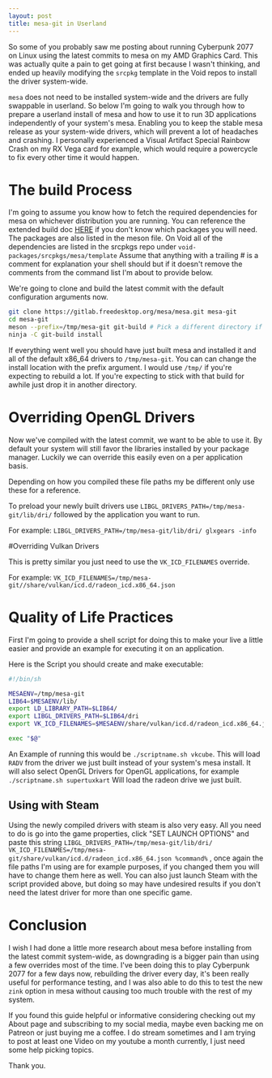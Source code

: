 ```yaml
---
layout: post
title: mesa-git in Userland
---
```


So some of you probably saw me posting about running Cyberpunk 2077 on Linux using the latest commits to mesa on my AMD Graphics Card. This was actually quite a pain to get going at first because I wasn't thinking, and ended up heavily modifying the `srcpkg` template in the Void repos to install the driver system-wide.

`mesa` does not need to be installed system-wide and the drivers are fully swappable in userland. So below I'm going to walk you through how to prepare a userland install of mesa and how to use it to run 3D applications independently of your system's mesa. Enabling you to keep the stable mesa release as your system-wide drivers, which will prevent a lot of headaches and crashing. I personally experienced a Visual Artifact Special Rainbow Crash on my RX Vega card for example, which would require a powercycle to fix every other time it would happen. 

# The build Process

I'm going to assume you know how to fetch the required dependencies for mesa on whichever distribution you are running. You can reference the extended build doc [HERE]('https://docs.mesa3d.org/install.html') if you don't know which packages you will need. The packages are also listed in the meson file. On Void all of the dependencies are listed in the srcpkgs repo under `void-packages/srcpkgs/mesa/template` Assume that anything with a trailing # is a comment for explanation your shell should but if it doesn't remove the comments from the command list I'm about to provide below.

We're going to clone and build the latest commit with the default configuration arguments now.

```bash
git clone https://gitlab.freedesktop.org/mesa/mesa.git mesa-git
cd mesa-git
meson --prefix=/tmp/mesa-git git-build # Pick a different directory if you wanna need it to stick around
ninja -C git-build install
```

If everything went well you should have just built mesa and installed it and all of the default x86_64 drivers to `/tmp/mesa-git`. You can can change the install location with the prefix argument. I would use `/tmp/` if you're expecting to rebuild a lot. If you're expecting to stick with that build for awhile just drop it in another directory.

# Overriding OpenGL Drivers

Now we've compiled with the latest commit, we want to be able to use it. By default your system will still favor the libraries installed by your package manager. Luckily we can override this easily even on a per application basis.

Depending on how you compiled these file paths my be different only use these for a reference.

To preload your newly built drivers use `LIBGL_DRIVERS_PATH=/tmp/mesa-git/lib/dri/` followed by the application you want to run.

For example: `LIBGL_DRIVERS_PATH=/tmp/mesa-git/lib/dri/ glxgears -info`

#Overriding Vulkan Drivers

This is pretty similar you just need to use the `VK_ICD_FILENAMES` override.

For example: `VK_ICD_FILENAMES=/tmp/mesa-git//share/vulkan/icd.d/radeon_icd.x86_64.json`

# Quality of Life Practices

First I'm going to provide a shell script for doing this to make your live a little easier and provide an example for executing it on an application.

Here is the Script you should create and make executable:

```sh
#!/bin/sh

MESAENV=/tmp/mesa-git
LIB64=$MESAENV/lib/
export LD_LIBRARY_PATH=$LIB64/
export LIBGL_DRIVERS_PATH=$LIB64/dri
export VK_ICD_FILENAMES=$MESAENV/share/vulkan/icd.d/radeon_icd.x86_64.json

exec "$@"
```

An Example of running this would be `./scriptname.sh vkcube`. This will load `RADV` from the driver we just built instead of your system's mesa install. It will also select OpenGL Drivers for OpenGL applications, for example `./scriptname.sh supertuxkart` Will load the radeon drive we just built.

## Using with Steam

Using the newly compiled drivers with steam is also very easy. All you need to do is go into the game properties, click "SET LAUNCH OPTIONS" and paste this string `LIBGL_DRIVERS_PATH=/tmp/mesa-git/lib/dri/ VK_ICD_FILENAMES=/tmp/mesa-git/share/vulkan/icd.d/radeon_icd.x86_64.json %command%` , once again the file paths I'm using are for example purposes, if you changed them you will have to change them here as well. You can also just launch Steam with the script provided above, but doing so may have undesired results if you don't need the latest driver for more than one specific game.

# Conclusion 

I wish I had done a little more research about mesa before installing from the latest commit system-wide, as downgrading is a bigger pain than using a few overrides most of the time. I've been doing this to play Cyberpunk 2077 for a few days now, rebuilding the driver every day, it's been really useful for performance testing, and I was also able to do this to test the new `zink` option in mesa without causing too much trouble with the rest of my system. 

If you found this guide helpful or informative considering checking out my About page and subscribing to my social media, maybe even backing me on Patreon or just buying me a coffee. I do stream sometimes and I am trying to post at least one Video on my youtube a month currently, I just need some help picking topics.

Thank you.
